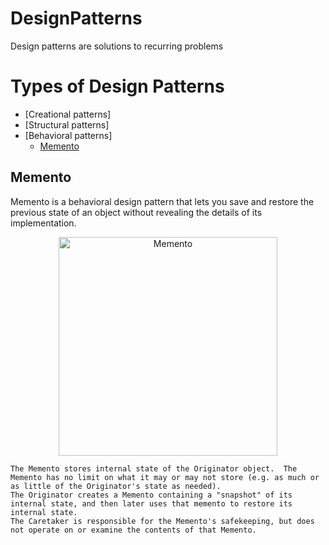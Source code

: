 # DesignPatterns
Design patterns are solutions to recurring problems
# Types of Design Patterns
 
* [Creational patterns]
* [Structural patterns]
* [Behavioral patterns]
  * [Memento](#memento)

## Memento
Memento is a behavioral design pattern that lets you save and restore the previous state of an object without revealing the details of its implementation.
<p align="center">
  <img src="https://exceptionnotfound.net/content/images/2020/10/memento-uml.gif" width="350" alt="Memento">
</p>

    The Memento stores internal state of the Originator object.  The Memento has no limit on what it may or may not store (e.g. as much or as little of the Originator's state as needed).
    The Originator creates a Memento containing a "snapshot" of its internal state, and then later uses that memento to restore its internal state.
    The Caretaker is responsible for the Memento's safekeeping, but does not operate on or examine the contents of that Memento.
